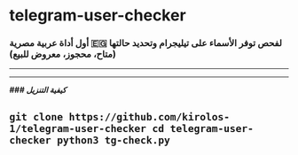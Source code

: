 # telegram-user-checker
### أول أداة عربية مصرية 🇪🇬 لفحص توفر الأسماء على تيليجرام وتحديد حالتها (متاح، محجوز، معروض للبيع)
----------------------------------------

----------------------------------------
***### كيفية التنزيل***

`git clone https://github.com/kirolos-1/telegram-user-checker
cd telegram-user-checker
python3 tg-check.py`
----------------------------------------
